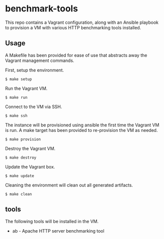 # benchmark-tools

This repo contains a Vagrant configuration, along with an Ansible playbook to
provision a VM with various HTTP benchmarking tools installed.

## Usage

A Makefile has been provided for ease of use that abstracts away the Vagrant
management commands.

First, setup the environment.

    $ make setup

Run the Vagrant VM.

    $ make run

Connect to the VM via SSH.

    $ make ssh

The instance will be provisioned using ansible the first time the Vagrant VM is
run. A make target has been provided to re-provision the VM as needed.

    $ make provision

Destroy the Vagrant VM.

    $ make destroy

Update the Vagrant box.

    $ make update

Cleaning the environment will clean out all generated artifacts.

    $ make clean

## tools

The following tools will be installed in the VM.

* ab - Apache HTTP server benchmarking tool
